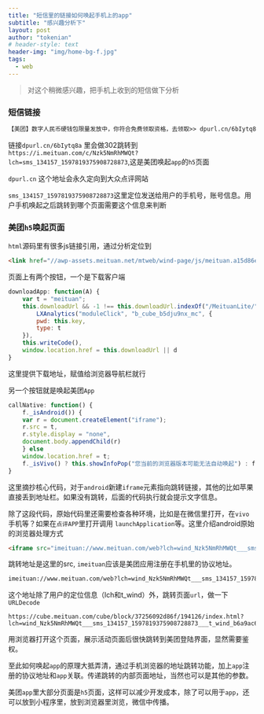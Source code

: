 ```yaml
---
title: "短信里的链接如何唤起手机上的app"
subtitle: "感兴趣分析下"
layout: post
author: "tokenian"
# header-style: text
header-img: "img/home-bg-f.jpg"
tags:
  - web
---
```


> 对这个稍微感兴趣，把手机上收到的短信做下分析

### 短信链接

```html
【美团】数字人民币硬钱包限量发放中，你符合免费领取资格，去领取>> dpurl.cn/6bIytq8a 回T退订
```

链接`dpurl.cn/6bIytq8a` 里会做302跳转到 `https://i.meituan.com/c/Nzk5NmRhMWQt?lch=sms_134157_1597819375908728873`,这是美团唤起`app`的`h5`页面

`dpurl.cn` 这个地址会永久定向到大众点评网站

`sms_134157_1597819375908728873`这里定位发送给用户的手机号，账号信息。用户手机唤起之后跳转到哪个页面需要这个信息来判断

### 美团`h5`唤起页面

`html`源码里有很多js链接引用，通过分析定位到

```html
<link href="//awp-assets.meituan.net/mtweb/wind-page/js/meituan.a15d86eb.js" rel="preload" as="script">
```

页面上有两个按钮，一个是下载客户端

```js
downloadApp: function(A) {
    var t = "meituan";
    this.downloadUrl && -1 !== this.downloadUrl.indexOf("/MeituanLite/") && (t = "meituanLite"),
        LXAnalytics("moduleClick", "b_cube_b5dju9nx_mc", {
        pwd: this.key,
        type: t
    }),
    this.writeCode(),
    window.location.href = this.downloadUrl || d
}
```

这里提供下载地址，赋值给浏览器导航栏就行

另一个按钮就是唤起美团`App`

```js
callNative: function() {
    f._isAndroid()) {
    var r = document.createElement("iframe");
    r.src = t,
    r.style.display = "none",
    document.body.appendChild(r)
    } else
    window.location.href = t;
    f._isVivo() ? this.showInfoPop("您当前的浏览器版本可能无法自动唤起") : f._isMobile() && (f._isChrome() || 	   f._isUC()) && this.showInfoPop("您当前的浏览器版本可能无法自动唤起，若未正常唤起，请尝试手动唤起")
}
```

这里摘抄核心代码，对于`android`新建`iframe`元素指向跳转链接，其他的比如苹果直接丢到地址栏。如果没有跳转，后面的代码执行就会提示文字信息。

除了这段代码，原始代码里还需要检查各种环境，比如是在微信里打开，在`vivo`手机等？如果在`点评APP`里打开调用 `launchApplication`等。这里介绍android原始的浏览器处理方式

```html
<iframe src="imeituan://www.meituan.com/web?lch=wind_Nzk5NmRhMWQt___sms_134157_1597819375908728873___t_wind_b6a9ac6de011&amp;t_wind=t_wind_b6a9ac6de011&amp;url=https%3A%2F%2Fcube.meituan.com%2Fcube%2Fblock%2F37256092d86f%2F194126%2Findex.html%3Flch%3Dwind_Nzk5NmRhMWQt___sms_134157_1597819375908728873___t_wind_b6a9ac6de011%26src%3DDX%26t_wind%3Dt_wind_b6a9ac6de011" style="display: none;"></iframe>
```

跳转地址是这里的src, `imeituan`应该是美团应用注册在手机里的协议地址。

```html
imeituan://www.meituan.com/web?lch=wind_Nzk5NmRhMWQt___sms_134157_1597819375908728873___t_wind_b6a9ac6de011&t_wind=t_wind_b6a9ac6de011&url=https%3A%2F%2Fcube.meituan.com%2Fcube%2Fblock%2F37256092d86f%2F194126%2Findex.html%3Flch%3Dwind_Nzk5NmRhMWQt___sms_134157_1597819375908728873___t_wind_b6a9ac6de011%26src%3DDX%26t_wind%3Dt_wind_b6a9ac6de011

```

这个地址除了用户的定位信息（lch和t_wind）外，跳转页面`url`，做一下`URLDecode`

```
https://cube.meituan.com/cube/block/37256092d86f/194126/index.html?lch=wind_Nzk5NmRhMWQt___sms_134157_1597819375908728873___t_wind_b6a9ac6de011&src=DX&t_wind=t_wind_b6a9ac6de011
```

用浏览器打开这个页面，展示活动页面后很快跳转到美团登陆界面，显然需要鉴权。

至此如何唤起`app`的原理大抵弄清，通过手机浏览器的地址跳转功能，加上`app`注册的协议地址和`app`关联。传递跳转的内部页面地址，当然也可以是其他的参数。

美团`app`里大部分页面是`h5`页面，这样可以减少开发成本，除了可以用于`app`，还可以放到小程序里，放到浏览器里浏览，微信中传播。
